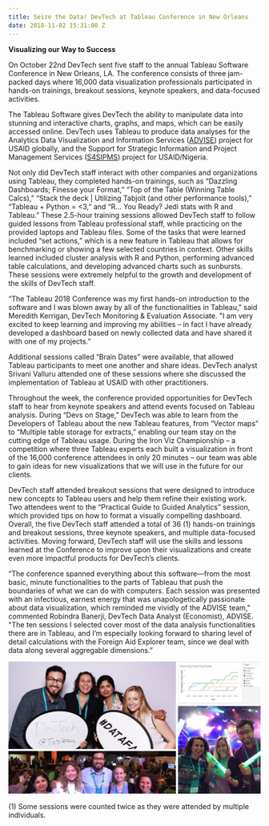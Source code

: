 ```yaml
---
title: Seize the Data! DevTech at Tableau Conference in New Orleans
date: 2018-11-02 15:31:00 Z
---
```


**Visualizing our Way to Success**

On October 22nd DevTech sent five staff to the annual Tableau Software Conference in New Orleans, LA. The conference consists of three jam-packed days where 16,000 data visualization professionals participated in hands-on trainings, breakout sessions, keynote speakers, and data-focused activities. 

The Tableau Software gives DevTech the ability to manipulate data into stunning and interactive charts, graphs, and maps, which can be easily accessed online. DevTech uses Tableau to produce data analyses for the Analytics Data Visualization and Information Services ([ADVISE](http://devtechsys.com/insights/2018/07/11/devtech-has-won-usaid-data-services-contract/)) project for USAID globally, and the Support for Strategic Information and Project Management Services ([S4SIPMS](http://devtechsys.com/projects/Nigeria-Support-for-Strategic/)) project for USAID/Nigeria.

Not only did DevTech staff interact with other companies and organizations using Tableau, they completed hands-on trainings, such as “Dazzling Dashboards; Finesse your Format,” “Top of the Table (Winning Table Calcs),” “Stack the deck | Utilizing Tabjolt (and other performance tools),” “Tableau + Python = <3,” and “R… You Ready? Jedi stats with R and Tableau.” These 2.5-hour training sessions allowed DevTech staff to follow guided lessons from Tableau professional staff, while practicing on the provided laptops and Tableau files. Some of the tasks that were learned included “set actions,” which is a new feature in Tableau that allows for benchmarking or showing a few selected countries in context. Other skills learned included cluster analysis with R and Python, performing advanced table calculations, and developing advanced charts such as sunbursts. These sessions were extremely helpful to the growth and development of the skills of DevTech staff.

“The Tableau 2018 Conference was my first hands-on introduction to the software and I was blown away by all of the functionalities in Tableau," said Meredith Kerrigan, DevTech Monitoring & Evaluation Associate. "I am very excited to keep learning and improving my abilities – in fact I have already developed a dashboard based on newly collected data and have shared it with one of my projects.”

Additional sessions called “Brain Dates” were available, that allowed Tableau participants to meet one another and share ideas. DevTech analyst Srivani Valluru attended one of these sessions where she discussed the implementation of Tableau at USAID with other practitioners. 

Throughout the week, the conference provided opportunities for DevTech staff to hear from keynote speakers and attend events focused on Tableau analysis. During “Devs on Stage,” DevTech was able to learn from the Developers of Tableau about the new Tableau features, from “Vector maps” to “Multiple table storage for extracts,” enabling our team stay on the cutting edge of Tableau usage. During the Iron Viz Championship – a competition where three Tableau experts each built a visualization in front of the 16,000 conference attendees in only 20 minutes – our team was able to gain ideas for new visualizations that we will use in the future for our clients.

DevTech staff attended breakout sessions that were designed to introduce new concepts to Tableau users and help them refine their existing work. Two attendees went to the “Practical Guide to Guided Analytics” session, which provided tips on how to format a visually compelling dashboard. Overall, the five DevTech staff attended a total of 36 (1) hands-on trainings and breakout sessions, three keynote speakers, and multiple data-focused activities. Moving forward, DevTech staff will use the skills and lessons learned at the Conference to improve upon their visualizations and create even more impactful products for DevTech’s clients.

“The conference spanned everything about this software—from the most basic, minute functionalities to the parts of Tableau that push the boundaries of what we can do with computers. Each session was presented with an infectious, earnest energy that was unapologetically passionate about data visualization, which reminded me vividly of the ADVISE team," commented Robindra Banerji, 
DevTech Data Analyst (Economist), ADVISE. "The ten sessions I selected cover most of the data analysis functionalities there are in Tableau, and I’m especially looking forward to sharing level of detail calculations with the Foreign Aid Explorer team, since we deal with data along several aggregable dimensions.”

![TableauGallery1.png](/uploads/TableauGallery1.png)

(1) Some sessions were counted twice as they were attended by multiple individuals.